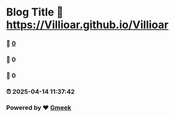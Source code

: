 # Blog Title :link: https://Villioar.github.io/Villioar 
### :page_facing_up: [0](https://Villioar.github.io/Villioar/tag.html) 
### :speech_balloon: 0 
### :hibiscus: 0 
### :alarm_clock: 2025-04-14 11:37:42 
### Powered by :heart: [Gmeek](https://github.com/Meekdai/Gmeek)
